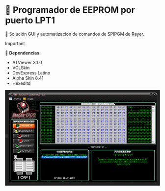 # :floppy_disk: Programador de EEPROM por puerto LPT1
:handshake: Solución GUI y automatizacion de comandos de SPIPGM de <a href="https://rayer.g6.cz/">Rayer</a>.

> [!IMPORTANT]
>:magnet: <strong>Dependencias:</strong>
>- ATViewer 3.1.0
>- VCLSkin
>- DevExpress Latino
>- Alpha Skin 8.41
>- Hexeditd

<img src="https://github.com/DoctorBIOS1990/Programmer-EEPROM-LPT1/blob/main/ScreenShot/Screen.png">
